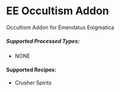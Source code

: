 # EE Occultism Addon
Occultism Addon for Emendatus Enigmatica

##### Supported Processed Types:
* NONE

#### Supported Recipes:
* Crusher Spirits